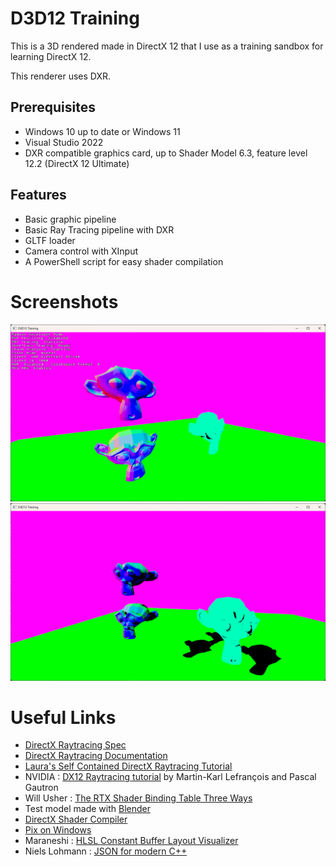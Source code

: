 # D3D12 Training
This is a 3D rendered made in DirectX 12 that I use as a training sandbox for learning DirectX 12.  

This renderer uses DXR.
## Prerequisites
- Windows 10 up to date or Windows 11
- Visual Studio 2022
- DXR compatible graphics card, up to Shader Model 6.3, feature level 12.2 (DirectX 12 Ultimate)
## Features
- Basic graphic pipeline
- Basic Ray Tracing pipeline with DXR
- GLTF loader
- Camera control with XInput
- A PowerShell script for easy shader compilation
# Screenshots
![capture1](./Screenshots/capture1.png)
![capture2](./Screenshots/capture2.png)
# Useful Links
- [DirectX Raytracing Spec](https://microsoft.github.io/DirectX-Specs/d3d/Raytracing.html)
- [DirectX Raytracing Documentation](https://learn.microsoft.com/en-us/windows/win32/direct3d12/direct3d-12-raytracing)
- [Laura's Self Contained DirectX Raytracing Tutorial](https://landelare.github.io/2023/02/18/dxr-tutorial.html)
- NVIDIA : [DX12 Raytracing tutorial](https://developer.nvidia.com/rtx/raytracing/dxr/DX12-Raytracing-tutorial-Part-1) by Martin-Karl Lefrançois and Pascal Gautron
- Will Usher : [The RTX Shader Binding Table Three Ways](https://www.willusher.io/graphics/2019/11/20/the-sbt-three-ways/)
- Test model made with [Blender](https://www.blender.org/)
- [DirectX Shader Compiler](https://github.com/microsoft/DirectXShaderCompiler)
- [Pix on Windows](https://devblogs.microsoft.com/pix/)
- Maraneshi : [HLSL Constant Buffer Layout Visualizer](https://maraneshi.github.io/HLSL-ConstantBufferLayoutVisualizer/)
- Niels Lohmann : [JSON for modern C++](https://json.nlohmann.me/)